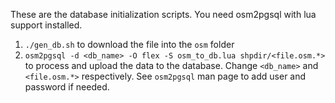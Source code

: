 These are the database initialization scripts. You need osm2pgsql with lua support installed.
1. `./gen_db.sh` to download the file into the `osm` folder 
2. `osm2pgsql -d <db_name> -O flex -S osm_to_db.lua shpdir/<file.osm.*>`  to process and upload the data to the database. Change `<db_name>` and `<file.osm.*>` respectively. See `osm2pgsql` man page to add user and password if needed.
 
